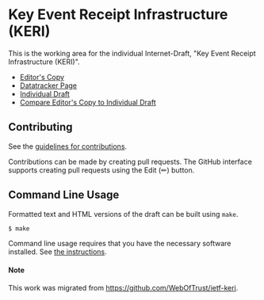 # Key Event Receipt Infrastructure (KERI)

This is the working area for the individual Internet-Draft, "Key Event Receipt Infrastructure (KERI)".

* [Editor's Copy](https://trustoverip.github.io/tswg-keri-specification/#go.draft-ssmith-keri.html)
* [Datatracker Page](https://datatracker.ietf.org/doc/draft-ssmith-keri)
* [Individual Draft](https://datatracker.ietf.org/doc/html/draft-ssmith-keri)
* [Compare Editor's Copy to Individual Draft](https://trustoverip.github.io/tswg-keri-specification/#go.draft-ssmith-keri.diff)


## Contributing

See the
[guidelines for contributions](https://github.com/trustoverip/tswg-keri-specification/blob/main/CONTRIBUTING.md).

Contributions can be made by creating pull requests.
The GitHub interface supports creating pull requests using the Edit (✏) button.


## Command Line Usage

Formatted text and HTML versions of the draft can be built using `make`.

```sh
$ make
```

Command line usage requires that you have the necessary software installed.  See
[the instructions](https://github.com/martinthomson/i-d-template/blob/main/doc/SETUP.md).

#### Note

This work was migrated from https://github.com/WebOfTrust/ietf-keri.
